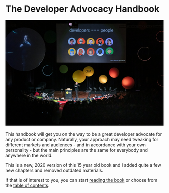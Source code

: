 # The Developer Advocacy Handbook

![Chris Heilmann presenting at dotjs 2019 with a slide saying developers are people](images/cover.jpg)

This handbook will get you on the way to be a great developer advocate
for any product or company. Naturally, your approach may need tweaking for
different markets and audiences - and in accordance with your own
personality - but the main principles are the same for everybody and
anywhere in the world.

This is a new, 2020 version of this 15 year old book and I added quite a few new chapters and removed outdated materials. 

If that is of interest to you, you can start [reading the book](01-what-is-developer-advocacy) or choose from the [table of contents](toc).